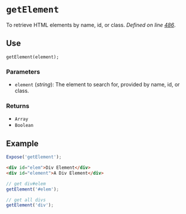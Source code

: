 # `getElement`
To retrieve HTML elements by name, id, or class. _Defined on line [486](../../F.js#L486)_.

## Use
```
getElement(element);
```

### Parameters
* `element` (_string_): The element to search for, provided by name, id, or class.

### Returns
* `Array`
* `Boolean`

## Example
```javascript
Expose('getElement');
```

```html
<div id="elem">Div Element</div>
<div id="element">A Div Element</div>
```

```javascript
// get div#elem
getElement('#elem');

// get all divs
getElement('div');
```